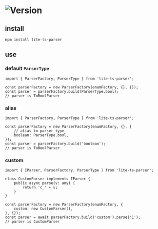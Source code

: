 # ![Version](https://img.shields.io/badge/version-1.1.0-green.svg)

## install

```
npm install lite-ts-parser
```

## use

### default `ParserType`

```
import { ParserFactory, ParserType } from 'lite-ts-parser';

const parserFactory = new ParserFactory(enumFactory, {}, {});
const parser = parserFactory.build(ParserType.bool);
// parser is ToBoolParser
```

### alias

```
import { ParserFactory, ParserType } from 'lite-ts-parser';

const parserFactory = new ParserFactory(enumFactory, {}, {
    // alias to parser type
    boolean: ParserType.bool,
});
const parser = parserFactory.build('boolean');
// parser is ToBoolParser
```

### custom

```
import { IParser, ParserFactory, ParserType } from 'lite-ts-parser';

class CustomParser implements IParser {
    public async parse(v: any) {
        return 'c_' + v;
    }
}

const parserFactory = new ParserFactory(enumFactory, {
    custom: new CustomParser(),
}, {});
const parser = await parserFactory.build('custom').parse('1');
// parser is CustomParser
```